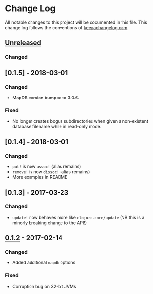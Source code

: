 # Change Log
All notable changes to this project will be documented in this file. This change log follows the conventions of [keepachangelog.com](http://keepachangelog.com/).

## [Unreleased]
### Changed

## [0.1.5] - 2018-03-01
### Changed
- MapDB version bumped to 3.0.6.
### Fixed
- No longer creates bogus subdirectories when given a non-existent
  database filename while in read-only mode.

## [0.1.4] - 2018-03-01
### Changed
- `put!` is now `assoc!` (alias remains)
- `remove!` is now `dissoc!` (alias remains)
- More examples in README

## [0.1.3] - 2017-03-23
### Changed
- `update!` now behaves more like `clojure.core/update` (NB this is a
  minorly breaking change to the API!)

## [0.1.2] - 2017-02-14
### Changed
- Added additional `mapdb` options
### Fixed
- Corruption bug on 32-bit JVMs

[Unreleased]: https://github.com/your-name/spicerack/compare/0.1.2...HEAD
[0.1.2]: https://github.com/your-name/spicerack/compare/0.1.1...0.1.2
